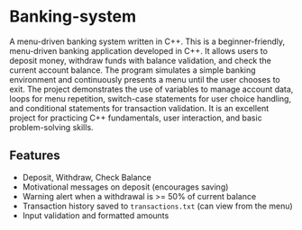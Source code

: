 # Banking-system
A menu-driven banking system written in C++.
This is a beginner-friendly, menu-driven banking application developed in C++. It allows users to deposit money, withdraw funds with balance validation, and check the current account balance. The program simulates a simple banking environment and continuously presents a menu until the user chooses to exit.
The project demonstrates the use of variables to manage account data, loops for menu repetition, switch-case statements for user choice handling, and conditional statements for transaction validation.
It is an excellent project for practicing C++ fundamentals, user interaction, and basic problem-solving skills.
## Features
- Deposit, Withdraw, Check Balance
- Motivational messages on deposit (encourages saving)
- Warning alert when a withdrawal is >= 50% of current balance
- Transaction history saved to `transactions.txt` (can view from the menu)
- Input validation and formatted amounts
